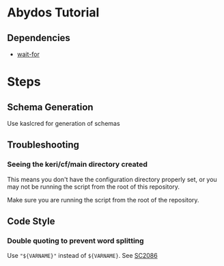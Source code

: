 # Abydos Tutorial

## Dependencies
- [wait-for](https://github.com/eficode/wait-for)

# Steps

## Schema Generation

Use kaslcred for generation of schemas

## Troubleshooting
### Seeing the keri/cf/main directory created
This means you don't have the configuration directory properly set, or you may not be running the script from the root of this repository.

Make sure you are running the script from the root of the repository.


## Code Style
### Double quoting to prevent word splitting
Use `"${VARNAME}"` instead of `${VARNAME}`. See [SC2086](https://github.com/koalaman/shellcheck/wiki/SC2086)